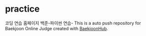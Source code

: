 # practice
코딩 연습 홈페이지 백준-파이썬 연습-
This is a auto push repository for Baekjoon Online Judge created with [BaekjoonHub](https://github.com/BaekjoonHub/BaekjoonHub).
